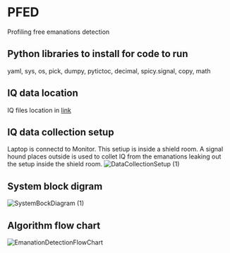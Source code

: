 # PFED
Profiling free emanations detection

## Python libraries to install for code to run
yaml, sys, os, pick, dumpy, pytictoc, decimal, spicy.signal, copy, math

## IQ data location
IQ files location in [link](https://drive.google.com/drive/folders/1Hx9GdysKPMb-so-tDZ4Bj20Lt9gqTRW1?usp=sharing)

## IQ data collection setup
Laptop is connectd to Monitor. This setiup is inside a shield room. A signal hound places outside is used to collet IQ from the emanations leaking out the setup inside the shield room.
![DataCollectionSetup (1)](https://github.com/venkateshsathya/PFED/assets/54123622/cde0d2d1-932f-4b49-826c-2eaff7c74130)

## System block digram
![SystemBockDiagram (1)](https://github.com/venkateshsathya/PFED/assets/54123622/08c725e4-76be-4d04-9902-9a9d8e698efe)

## Algorithm flow chart
![EmanationDetectionFlowChart](https://github.com/venkateshsathya/PFED/assets/54123622/7a7fd028-b662-41b3-95a8-eb8073ab4200)
